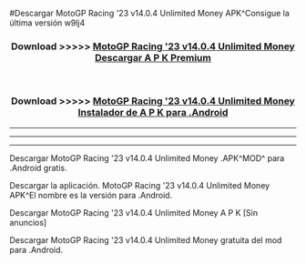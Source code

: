 #Descargar MotoGP Racing '23 v14.0.4 Unlimited Money  APK^Consigue la última versión w9lj4



<div align="center">
<h3>Download >>>>> <a href="https://es-sites.web.app/?es= MotoGP Racing '23 v14.0.4 Unlimited Money ">MotoGP Racing '23 v14.0.4 Unlimited Money  Descargar A P K Premium</a></h3><br>

<h3>Download >>>>> <a href="https://es-sites.web.app/?es= MotoGP Racing '23 v14.0.4 Unlimited Money ">MotoGP Racing '23 v14.0.4 Unlimited Money  Instalador de A P K para .Android</a></h3>
</div>


----------------------------------------------------------

----------------------------------------------------------

----------------------------------------------------------

Descargar MotoGP Racing '23 v14.0.4 Unlimited Money  .APK^MOD^ para .Android gratis.

Descargar la aplicación. MotoGP Racing '23 v14.0.4 Unlimited Money  APK^El nombre es la versión para .Android.

Descargar MotoGP Racing '23 v14.0.4 Unlimited Money  A P K [Sin anuncios]

Descargar MotoGP Racing '23 v14.0.4 Unlimited Money  gratuita del mod para .Android.